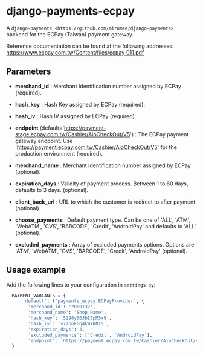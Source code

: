 django-payments-ecpay
=======================

A `django-payments <https://github.com/mirumee/django-payments>` backend for the ECPay (Taiwan) payment gateway.

Reference documentation can be found at the following addresses:
https://www.ecpay.com.tw/Content/files/ecpay_011.pdf

Parameters
----------

* **merchand_id** : Merchant Identification number assigned by ECPay (required).
* **hash_key** : Hash Key assigned by ECPay (required).
* **hash_iv** : Hash IV assigned by ECPay (required).
* **endpoint** (default='https://payment-stage.ecpay.com.tw/Cashier/AioCheckOut/V5') : The ECPay payment gateway endpoint. Use 'https://payment.ecpay.com.tw/Cashier/AioCheckOut/V5' for the production environment (required).

* **merchand_name** : Merchant Identification number assigned by ECPay (optional).
* **expiration_days** : Validity of payment process. Between 1 to 60 days, defaults to 3 days. (optional).
* **client_back_url** : URL to which the customer is redirect to after payment (optional).
* **choose_payments** : Default payment type. Can be one of 'ALL', 'ATM', 'WebATM', 'CVS', 'BARCODE', 'Credit', 'AndroidPay' and defaults to 'ALL' (optional).
* **excluded_payments** : Array of excluded payments options. Options are 'ATM', 'WebATM', 'CVS', 'BARCODE', 'Credit', 'AndroidPay' (optional).


Usage example
----------

Add the following lines to your configuration in `settings.py`:

```python
  PAYMENT_VARIANTS = {
      'default': ('payments_ecpay.ECPayProvider', {
        'merchand_id': '2000132',
        'merchand_name': 'Shop Name',
        'hash_key': '5294y06JbISpM5x9',
        'hash_iv': 'v77hoKGq4kWxNNIS',
        'expiration_days': 3,
        'excluded_payments': ['Credit', 'AndroidPay'],
        'endpoint': 'https://payment.ecpay.com.tw/Cashier/AioCheckOut/V5'}),
  }
```